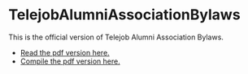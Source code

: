 # TelejobAlumniAssociationBylaws
This is the official version of Telejob Alumni Association Bylaws.
<ul>
  <li><a href="https://github.com/ETH-Telejob/TelejobAlumniAssociationBylaws/blob/master/20210204_TelejobAlumniAssociationBylaws.pdf.pdf">Read the pdf version here.</a></li>
  <li><a href="https://latexonline.cc/compile?git=https%3A%2F%2Fgithub.com%2FETH-Telejob%2FTelejobAlumniAssociationBylaws&target=TelejobAlumniAssociationBylaws.tex&command=pdflatex&trackId=1597390192226">Compile the pdf version here.</a>
</li>
</ul>


